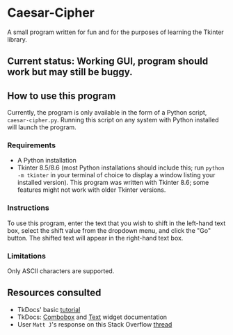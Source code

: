 # Caesar-Cipher

A small program written for fun and for the purposes of learning the Tkinter library.

## Current status: Working GUI, program should work but may still be buggy.

## How to use this program
Currently, the program is only available in the form of a Python script, `caesar-cipher.py`. Running this script on any system with Python installed will launch the program.

### Requirements
- A Python installation
- Tkinter 8.5/8.6 (most Python installations should include this; run `python -m tkinter` in your terminal of choice to display a window listing your installed version). This program was written with Tkinter 8.6; some features might not work with older Tkinter versions.

### Instructions
To use this program, enter the text that you wish to shift in the left-hand text box, select the shift value from the dropdown menu, and click the "Go" button. The shifted text will appear in the right-hand text box.

### Limitations
Only ASCII characters are supported.

## Resources consulted
- TkDocs' basic [tutorial](https://tkdocs.com/tutorial/firstexample.html)
- TkDocs: [Combobox](https://tkdocs.com/tutorial/widgets.html#combobox) and [Text](https://tkdocs.com/tutorial/text.html) widget documentation
- User `Matt J`'s response on this Stack Overflow [thread](https://stackoverflow.com/questions/227459/how-to-get-the-ascii-value-of-a-character)

